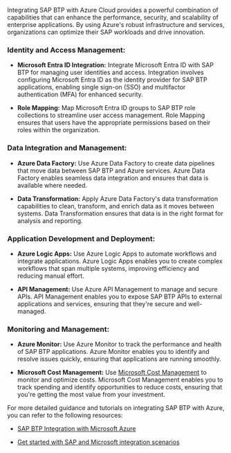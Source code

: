 Integrating SAP BTP with Azure Cloud provides a powerful combination of capabilities that can enhance the performance, security, and scalability of enterprise applications. By using Azure's robust infrastructure and services, organizations can optimize their SAP workloads and drive innovation.

### Identity and Access Management:

* **Microsoft Entra ID Integration:** Integrate Microsoft Entra ID with SAP BTP for managing user identities and access. Integration involves configuring Microsoft Entra ID as the identity provider for SAP BTP applications, enabling single sign-on (SSO) and multifactor authentication (MFA) for enhanced security.

* **Role Mapping:** Map Microsoft Entra ID groups to SAP BTP role collections to streamline user access management. Role Mapping ensures that users have the appropriate permissions based on their roles within the organization.

### Data Integration and Management:

* **Azure Data Factory:** Use Azure Data Factory to create data pipelines that move data between SAP BTP and Azure services. Azure Data Factory enables seamless data integration and ensures that data is available where needed.

* **Data Transformation:** Apply Azure Data Factory's data transformation capabilities to clean, transform, and enrich data as it moves between systems. Data Transformation ensures that data is in the right format for analysis and reporting.

### Application Development and Deployment:

* **Azure Logic Apps:** Use Azure Logic Apps to automate workflows and integrate applications. Azure Logic Apps enables you to create complex workflows that span multiple systems, improving efficiency and reducing manual effort.

* **API Management:** Use Azure API Management to manage and secure APIs. API Management enables you to expose SAP BTP APIs to external applications and services, ensuring that they're secure and well-managed.

### Monitoring and Management:

* **Azure Monitor:** Use Azure Monitor to track the performance and health of SAP BTP applications. Azure Monitor enables you to identify and resolve issues quickly, ensuring that applications are running smoothly.

* **Microsoft Cost Management:** Use [Microsoft Cost Management](/azure/cost-management-billing/costs/overview-cost-management) to monitor and optimize costs. Microsoft Cost Management enables you to track spending and identify opportunities to reduce costs, ensuring that you're getting the most value from your investment.

For more detailed guidance and tutorials on integrating SAP BTP with Azure, you can refer to the following resources:

* [SAP BTP Integration with Microsoft Azure](https://community.sap.com/t5/technology-blogs-by-sap/sap-btp-integration-with-microsoft-azure/ba-p/13493903)

* [Get started with SAP and Microsoft integration scenarios](/azure/sap/workloads/integration-get-started)